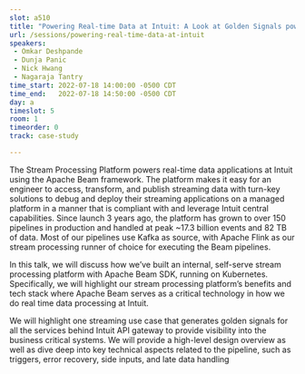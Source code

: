 ```yaml
---
slot: a510
title: "Powering Real-time Data at Intuit: A Look at Golden Signals powered by Beam"
url: /sessions/powering-real-time-data-at-intuit
speakers:
 - Omkar Deshpande
 - Dunja Panic
 - Nick Hwang
 - Nagaraja Tantry
time_start: 2022-07-18 14:00:00 -0500 CDT
time_end:   2022-07-18 14:50:00 -0500 CDT
day: a
timeslot: 5
room: 1
timeorder: 0
track: case-study

---
```


The Stream Processing Platform powers real-time data applications at Intuit using the Apache Beam framework. The platform makes it easy for an engineer to access, transform, and publish streaming data with turn-key solutions to debug and deploy their streaming applications on a managed platform in a manner that is compliant with and leverage Intuit central capabilities. Since launch 3 years ago, the platform has grown to over 150 pipelines in production and handled at peak ~17.3 billion events and 82 TB of data. Most of our pipelines use Kafka as source, with Apache Flink as our stream processing runner of choice for executing the Beam pipelines.
 
In this talk, we will discuss how we’ve built an internal, self-serve stream processing platform with Apache Beam SDK, running on Kubernetes. Specifically, we will highlight our stream processing platform’s benefits and tech stack where Apache Beam serves as a critical technology in how we do real time data processing at Intuit. 
  
We will highlight one streaming use case that generates golden signals for all the services behind Intuit API gateway to provide visibility into the business critical systems. We will provide a high-level design overview as well as dive deep into key technical aspects related to the pipeline, such as triggers, error recovery, side inputs, and late data handling